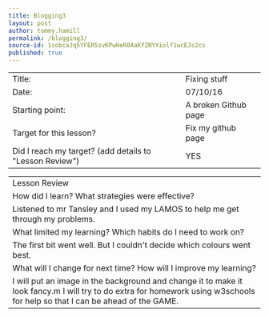 ```yaml
---
title: Blogging3
layout: post
author: tommy.hamill
permalink: /blogging3/
source-id: 1sobcaJq5YFER5zvKPwHeR0AaKfZNYXiolf1wcEJs2cs
published: true
---
```

<table>
  <tr>
    <td>Title:</td>
    <td>Fixing stuff</td>
  </tr>
  <tr>
    <td>Date:</td>
    <td>07/10/16</td>
  </tr>
  <tr>
    <td>Starting point:</td>
    <td>A broken Github page</td>
  </tr>
  <tr>
    <td>Target for this lesson?</td>
    <td>Fix my github page</td>
  </tr>
  <tr>
    <td>Did I reach my target? 
(add details to "Lesson Review")</td>
    <td>YES</td>
  </tr>
</table>


<table>
  <tr>
    <td>Lesson Review</td>
  </tr>
  <tr>
    <td>How did I learn? What strategies were effective? </td>
  </tr>
  <tr>
    <td>Listened to mr Tansley and I used my LAMOS to help me get through my problems.</td>
  </tr>
  <tr>
    <td>What limited my learning? Which habits do I need to work on? </td>
  </tr>
  <tr>
    <td>The first bit went well. But I couldn't decide which colours went best. </td>
  </tr>
  <tr>
    <td>What will I change for next time? How will I improve my learning?</td>
  </tr>
  <tr>
    <td>I will put an image in the background and change it to make it look fancy.m I will try to do extra for homework using w3schools for help so that I can be ahead of the GAME.</td>
  </tr>
</table>


